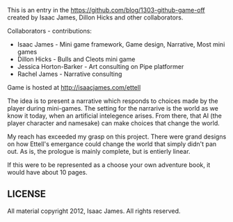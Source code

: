 This is an entry in the https://github.com/blog/1303-github-game-off created by Isaac James, Dillon Hicks and other collaborators.

Collaborators - contributions:
 * Isaac James - Mini game framework, Game design, Narrative, Most mini games
 * Dillon Hicks - Bulls and Cleots mini game
 * Jessica Horton-Barker - Art consulting on Pipe platformer
 * Rachel James - Narrative consulting

Game is hosted at http://isaacjames.com/ettell

The idea is to present a narrative which responds to choices made by the player during mini-games.  The setting for the narrarive is the world as we know it today, when an artificial intelegence arises.  From there, that AI (the player character and namesake) can make choices that change the world.

My reach has exceeded my grasp on this project.  There were grand designs on how Ettell's emergance could change the world that simply didn't pan out.  As is, the prologue is mainly complete, but is entierly linear.

If this were to be represented as a choose your own adventure book, it would have about 10 pages.

## LICENSE

All material copyright 2012, Isaac James.  All rights reserved.